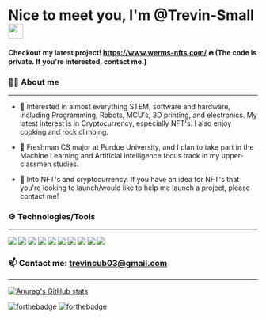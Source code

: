 # Nice to meet you, I'm @Trevin-Small <img src="https://raw.githubusercontent.com/MartinHeinz/MartinHeinz/master/wave.gif" width="30px">

#### Checkout my latest project! https://www.werms-nfts.com/ 🔥 (The code is private. If you're interested, contact me.)

### 🙋‍♂️ About me 
---
- 👀 Interested in almost everything STEM, software and hardware, including Programming, Robots, MCU's, 3D printing, and electronics.
     My latest interest is in Cryptocurrency, especially NFT's. I also enjoy cooking and rock climbing.
    
- 🌱 Freshman CS major at Purdue University, and I plan to take part in the Machine Learning and Artificial Intelligence focus track in my upper-classmen studies.

- 💞️ Into NFT's and cryptocurrency. If you have an idea for NFT's that you're looking to launch/would like to help me launch a project, please contact me!


### ⚙️ Technologies/Tools
---
![](https://img.shields.io/badge/OS-macOS-informational?style=flat&logo=<LOGO_NAME>&logoColor=white&color=f571b1)
![](https://img.shields.io/badge/Editor-VS_code-informational?style=flat&logo=<LOGO_NAME>&logoColor=white&color=637eeb)
![](https://img.shields.io/badge/Editor-Sublime-informational?style=flat&logo=<LOGO_NAME>&logoColor=white&color=637eeb) 
![](https://img.shields.io/badge/Code-Python-informational?style=flat&logo=<Python>&logoColor=white&color=2bbc8a)
![](https://img.shields.io/badge/Code-Java-informational?style=flat&logo=<LOGO_NAME>&logoColor=white&color=2bbc8a)
![](https://img.shields.io/badge/Code-Solidity-informational?style=flat&logo=<LOGO_NAME>&logoColor=white&color=2bbc8a)
![](https://img.shields.io/badge/Code-C++-informational?style=flat&logo=<LOGO_NAME>&logoColor=white&color=2bbc8a) 
![](https://img.shields.io/badge/Tools-Fusion_360-informational?style=flat&logo=<LOGO_NAME>&logoColor=white&color=aebfb8)
![](https://img.shields.io/badge/Tools-Onshape-informational?style=flat&logo=<LOGO_NAME>&logoColor=white&color=aebfb8)
![](https://img.shields.io/badge/Tools-Prusa_Slicer-informational?style=flat&logo=<LOGO_NAME>&logoColor=white&color=aebfb8)


### 📫 Contact me: trevincub03@gmail.com
---

[![Anurag's GitHub stats](https://github-readme-stats.vercel.app/api?username=Trevin-Small&count_private=true&show_icons=true&theme=cobalt)](https://github.com/anuraghazra/github-readme-stats)

[![forthebadge](https://forthebadge.com/images/badges/powered-by-electricity.svg)](https://forthebadge.com)
[![forthebadge](https://forthebadge.com/images/badges/works-on-my-machine.svg)](https://forthebadge.com)

<!---
Trevin-Small/Trevin-Small is a ✨ special ✨ repository because its `README.md` (this file) appears on your GitHub profile.
You can click the Preview link to take a look at your changes.
--->

